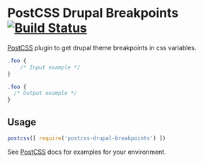 # PostCSS Drupal Breakpoints [![Build Status][ci-img]][ci]

[PostCSS] plugin to get drupal theme breakpoints in css variables.

[PostCSS]: https://github.com/postcss/postcss
[ci-img]:  https://travis-ci.org/iberdinsky-skilld/postcss-drupal-breakpoints.svg
[ci]:      https://travis-ci.org/iberdinsky-skilld/postcss-drupal-breakpoints

```css
.foo {
    /* Input example */
}
```

```css
.foo {
  /* Output example */
}
```

## Usage

```js
postcss([ require('postcss-drupal-breakpoints') ])
```

See [PostCSS] docs for examples for your environment.
